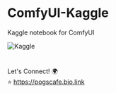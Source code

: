 # ComfyUI-Kaggle
Kaggle notebook for ComfyUI

<a href="https://www.kaggle.com/pogscafe/comfyui-kaggle" target="_blank"><img align="left" alt="Kaggle" title="Open in Kaggle" src="https://kaggle.com/static/images/open-in-kaggle.svg" /></a>  


<br/>
  
#  

Let's Connect! 🌍  
⭐ https://pogscafe.bio.link
